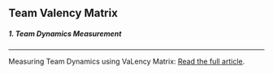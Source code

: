 ## Team Valency Matrix

##### 1. Team Dynamics Measurement
---

Measuring Team Dynamics using VaLency Matrix: [Read the full article](https://signaltosystem.substack.com/).

